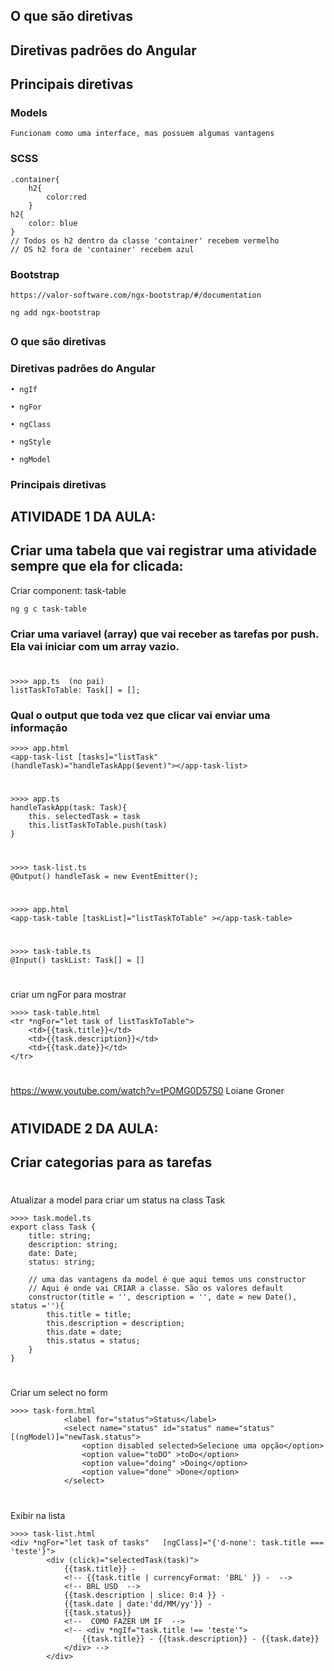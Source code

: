## O que são diretivas
## Diretivas padrões do Angular
## Principais diretivas


### Models
    Funcionam como uma interface, mas possuem algumas vantagens
### SCSS
    .container{
        h2{
            color:red
        }
    h2{ 
        color: blue
    }   
    // Todos os h2 dentro da classe 'container' recebem vermelho
    // OS h2 fora de 'container' recebem azul


### Bootstrap
    https://valor-software.com/ngx-bootstrap/#/documentation
    
    ng add ngx-bootstrap

##

### O que são diretivas


### Diretivas padrões do Angular
    • ngIf

    • ngFor

    • ngClass

    • ngStyle

    • ngModel

### Principais diretivas


##
## ATIVIDADE 1 DA AULA:

## Criar uma tabela que vai registrar uma atividade sempre que ela for clicada:

 
Criar component: task-table
    
    ng g c task-table

### Criar uma variavel (array) que vai receber as tarefas por push. Ela vai iniciar com um array vazio.

#
    >>>> app.ts  (no pai)
    listTaskToTable: Task[] = [];



### Qual o output que toda vez que clicar vai enviar uma informação


    >>>> app.html
    <app-task-list [tasks]="listTask" (handleTask)="handleTaskApp($event)"></app-task-list>

#


    >>>> app.ts
    handleTaskApp(task: Task){
        this. selectedTask = task
        this.listTaskToTable.push(task)
    }

#


    >>>> task-list.ts
    @Output() handleTask = new EventEmitter();

#


    >>>> app.html
    <app-task-table [taskList]="listTaskToTable" ></app-task-table>

#


    >>>> task-table.ts
    @Input() taskList: Task[] = []

#
criar um ngFor para mostrar

    >>>> task-table.html
    <tr *ngFor="let task of listTaskToTable">
        <td>{{task.title}}</td>
        <td>{{task.description}}</td>
        <td>{{task.date}}</td>
    </tr>

#

#



https://www.youtube.com/watch?v=tPOMG0D57S0
Loiane Groner

#
#


## ATIVIDADE 2 DA AULA:

## Criar categorias para as tarefas


#

Atualizar a model para criar um status na class Task

    >>>> task.model.ts
    export class Task {
        title: string;
        description: string;
        date: Date;
        status: string;
        
        // uma das vantagens da model é que aqui temos uns constructor
        // Aqui é onde vai CRIAR a classe. São os valores default
        constructor(title = '', description = '', date = new Date(), status =''){
            this.title = title;
            this.description = description;
            this.date = date;
            this.status = status;
        }
    }

#

Criar um select no form

    >>>> task-form.html
                <label for="status">Status</label>
                <select name="status" id="status" name="status" [(ngModel)]="newTask.status">
                    <option disabled selected>Selecione uma opção</option>
                    <option value="toDO" >toDo</option>
                    <option value="doing" >Doing</option>
                    <option value="done" >Done</option>
                </select>

#

Exibir na lista

    >>>> task-list.html
    <div *ngFor="let task of tasks"   [ngClass]="{'d-none': task.title === 'teste'}">
            <div (click)="selectedTask(task)">
                {{task.title}} - 
                <!-- {{task.title | currencyFormat: 'BRL' }} -  -->
                <!-- BRL USD  -->
                {{task.description | slice: 0:4 }} - 
                {{task.date | date:'dd/MM/yy'}} -
                {{task.status}} 
                <!--  COMO FAZER UM IF  -->
                <!-- <div *ngIf="task.title !== 'teste'">
                    {{task.title}} - {{task.description}} - {{task.date}}
                </div> -->
            </div>

